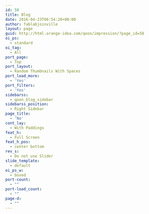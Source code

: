 ```yaml
---
id: 58
title: Blog
date: 2016-04-23T06:54:20+00:00
author: fablabjoinville
layout: page
guid: http://html.orange-idea.com/qoon/impression/?page_id=58
oi_ps:
  - standard
oi_tag:
  - All
port_page:
  - Top
port_layout:
  - Random Thumbnails With Spaces
port_load_more:
  - 'Yes'
port_filters:
  - 'Yes'
sidebarss:
  - qoon_blog_sidebar
sidebarss_position:
  - Right Sidebar
page_title:
  - 'No'
cont_lay:
  - With Paddings
feat_h:
  - Full Screen
feat_h_pos:
  - center bottom
rev_s:
  - Do not use Slider
slide_template:
  - default
oi_ps_w:
  - boxed
port-count:
  - ""
port-load_count:
  - ""
page-d:
  - ""
---
```

